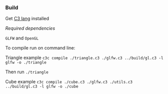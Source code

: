 ### Build

Get [C3 lang](http://www.c3-lang.org/) installed

_Required dependencies_

`GLFW` and `OpenGL`

To compile run on command line:


Triangle example
`c3c compile ./triangle.c3 ./glfw.c3 ../build/gl.c3 -l glfw -o ./triangle`

Then run `./triangle`


Cube example
`c3c compile ./cube.c3 ./glfw.c3 ./utils.c3 ../build/gl.c3 -l glfw -o ./cube`
